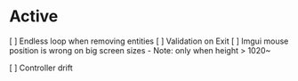 

# Active

[ ] Endless loop when removing entities
[ ] Validation on Exit
[ ] Imgui mouse position is wrong on big screen sizes - Note: only when height > 1020~

[ ] Controller drift


